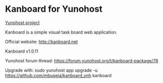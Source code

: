 Kanboard for Yunohost
============

[Yunohost project](https://yunohost.org/#/)

Kanboard is a simple visual task board web application.

Official website: <http://kanboard.net>

Kanboard v1.0.11

Yunohost forum thread:  <https://forum.yunohost.org/t/kanboard-package/78>

Upgrade with:
sudo yunohost app upgrade -u https://github.com/mbugeia/kanboard_ynh kanboard